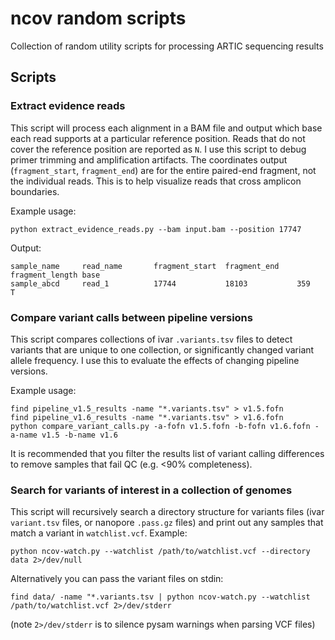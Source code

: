 # ncov random scripts

Collection of random utility scripts for processing ARTIC sequencing results

## Scripts

### Extract evidence reads

This script will process each alignment in a BAM file and output which base each read supports at a particular reference position. Reads that do not cover the reference position are reported as `N`. I use this script to debug primer trimming and amplification artifacts. The coordinates output (`fragment_start`, `fragment_end`) are for the entire paired-end fragment, not the individual reads. This is to help visualize reads that cross amplicon boundaries.

Example usage:

`python extract_evidence_reads.py --bam input.bam --position 17747`

Output:

```
sample_name     read_name       fragment_start  fragment_end    fragment_length base
sample_abcd     read_1          17744           18103           359             T
```

### Compare variant calls between pipeline versions

This script compares collections of ivar `.variants.tsv` files to detect variants that are unique to one collection, or significantly changed variant allele frequency. I use this to evaluate the effects of changing pipeline versions.

Example usage:

```
find pipeline_v1.5_results -name "*.variants.tsv" > v1.5.fofn
find pipeline_v1.6_results -name "*.variants.tsv" > v1.6.fofn
python compare_variant_calls.py -a-fofn v1.5.fofn -b-fofn v1.6.fofn -a-name v1.5 -b-name v1.6
```

It is recommended that you filter the results list of variant calling differences to remove samples that fail QC (e.g. <90% completeness).

### Search for variants of interest in a collection of genomes

This script will recursively search a directory structure for variants files (ivar `variant.tsv` files, or nanopore `.pass.gz` files) and print out any samples that match a variant in `watchlist.vcf`. Example:

```
python ncov-watch.py --watchlist /path/to/watchlist.vcf --directory data 2>/dev/null
```

Alternatively you can pass the variant files on stdin:

```
find data/ -name "*.variants.tsv | python ncov-watch.py --watchlist /path/to/watchlist.vcf 2>/dev/stderr
```

(note `2>/dev/stderr` is to silence pysam warnings when parsing VCF files)
